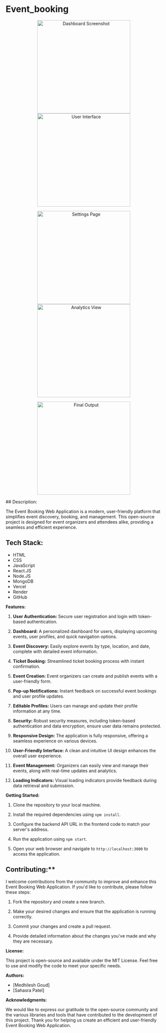 # Event_booking
<p align="center">
  <img src="https://i.imghippo.com/files/gWg4173BY.png" alt="Dashboard Screenshot" width="300">
  <img src="https://i.imghippo.com/files/yMJ4831Lf.png" alt="User Interface" width="300">
</p>

<p align="center">
  <img src="https://i.imghippo.com/files/u4215mCk.png" alt="Settings Page" width="300">
  <img src="https://i.imghippo.com/files/ZOVp9880TdY.png" alt="Analytics View" width="300">
</p>

<p align="center">
  <img src="https://i.imghippo.com/files/uP9967TjQ.png" alt="Final Output" width="300">
</p>
## Description:

The Event Booking Web Application is a modern, user-friendly platform that simplifies event discovery, booking, and management. This open-source project is designed for event organizers and attendees alike, providing a seamless and efficient experience. 

## Tech Stack:
* HTML
* CSS
* JavaScript
* React.JS
* Node.JS
* MongoDB
* Vercel
* Render
* GitHub

**Features:**

1. **User Authentication:** Secure user registration and login with token-based authentication.

2. **Dashboard:** A personalized dashboard for users, displaying upcoming events, user profiles, and quick navigation options.

3. **Event Discovery:** Easily explore events by type, location, and date, complete with detailed event information.

4. **Ticket Booking:** Streamlined ticket booking process with instant confirmation.

5. **Event Creation:** Event organizers can create and publish events with a user-friendly form.

6. **Pop-up Notifications:** Instant feedback on successful event bookings and user profile updates.

7. **Editable Profiles:** Users can manage and update their profile information at any time.

8. **Security:** Robust security measures, including token-based authentication and data encryption, ensure user data remains protected.

9. **Responsive Design:** The application is fully responsive, offering a seamless experience on various devices.

10. **User-Friendly Interface:** A clean and intuitive UI design enhances the overall user experience.

11. **Event Management:** Organizers can easily view and manage their events, along with real-time updates and analytics.

12. **Loading Indicators:** Visual loading indicators provide feedback during data retrieval and submission.

**Getting Started:**

1. Clone the repository to your local machine.

2. Install the required dependencies using `npm install`.

3. Configure the backend API URL in the frontend code to match your server's address.

4. Run the application using `npm start`.

5. Open your web browser and navigate to `http://localhost:3000` to access the application.

## Contributing:**

I welcome contributions from the community to improve and enhance this Event Booking Web Application. If you'd like to contribute, please follow these steps:

1. Fork the repository and create a new branch.

2. Make your desired changes and ensure that the application is running correctly.

3. Commit your changes and create a pull request.

4. Provide detailed information about the changes you've made and why they are necessary.

**License:**

This project is open-source and available under the MIT License. Feel free to use and modify the code to meet your specific needs.

**Authors:**
- [Medhilesh Goud]
- [Sahasra Patel]


**Acknowledgments:**

We would like to express our gratitude to the open-source community and the various libraries and tools that have contributed to the development of this project. Thank you for helping us create an efficient and user-friendly Event Booking Web Application.
